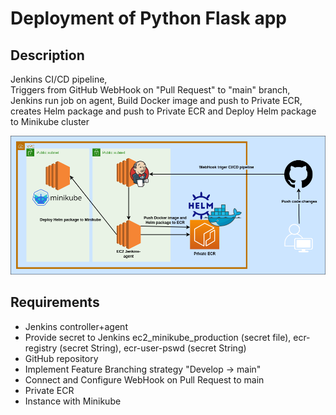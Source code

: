 <h1> Deployment of Python Flask app </h1>



<h2>Description</h2>

Jenkins CI/CD pipeline, \
Triggers from GitHub WebHook on "Pull Request" to "main" branch, \
Jenkins run job on agent, Build Docker image and push to Private ECR, creates Helm package and push to Private ECR and Deploy Helm package to Minikube cluster

![DIAGRAM_PNG](https://github.com/Joska99/home_assignment/blob/main/diagram.drawio.png)

<h2>Requirements</h2>

- Jenkins controller+agent
- Provide secret to Jenkins ec2_minikube_production (secret file), ecr-registry (secret String), ecr-user-pswd (secret String) 
- GitHub repository
- Implement Feature Branching strategy "Develop -> main"
- Connect and Configure WebHook on Pull Request to main
- Private ECR
- Instance with Minikube 



